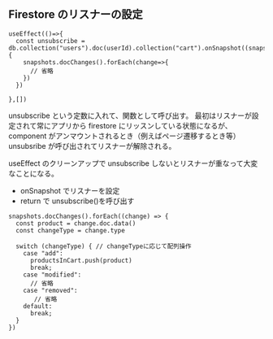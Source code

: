 ## Firestore のリスナーの設定

```JS
useEffect(()=>{
  const unsubscribe = db.collection("users").doc(userId).collection("cart").onSnapshot((snapshots)=>{
    snapshots.docChanges().forEach(change=>{
      // 省略
    })
  })

},[])
```

unsubscribe という定数に入れて、関数として呼び出す。
最初はリスナーが設定されて常にアプリから firestore にリッスンしている状態になるが、component がアンマウントされるとき（例えばページ遷移するとき等）unsubsribe が呼び出されてリスナーが解除される。

useEffect のクリーンアップで unsubscribe しないとリスナーが重なって大変なことになる。

- onSnapshot でリスナーを設定
- return で unsubscribe()を呼び出す

```JS
snapshots.docChanges().forEach((change) => {
  const product = change.doc.data()
  const changeType = change.type

  switch (changeType) { // changeTypeに応じて配列操作
    case "add":
      productsInCart.push(product)
      break;
    case "modified":
      // 省略
    case "removed":
       // 省略
    default:
      break;
  }
})
```
